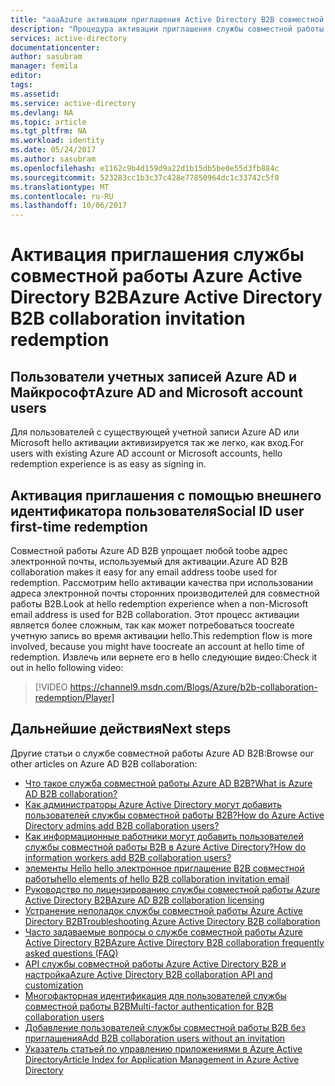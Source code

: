 ```yaml
---
title: "aaaAzure активации приглашения Active Directory B2B совместной работы | Документы Microsoft"
description: "Процедура активации приглашения службы совместной работы Azure Active Directory B2B."
services: active-directory
documentationcenter: 
author: sasubram
manager: femila
editor: 
tags: 
ms.assetid: 
ms.service: active-directory
ms.devlang: NA
ms.topic: article
ms.tgt_pltfrm: NA
ms.workload: identity
ms.date: 05/24/2017
ms.author: sasubram
ms.openlocfilehash: e1162c9b4d159d9a22d1b15db5be0e55d3fb884c
ms.sourcegitcommit: 523283cc1b3c37c428e77850964dc1c33742c5f0
ms.translationtype: MT
ms.contentlocale: ru-RU
ms.lasthandoff: 10/06/2017
---
```

# <a name="azure-active-directory-b2b-collaboration-invitation-redemption"></a><span data-ttu-id="d6c28-103">Активация приглашения службы совместной работы Azure Active Directory B2B</span><span class="sxs-lookup"><span data-stu-id="d6c28-103">Azure Active Directory B2B collaboration invitation redemption</span></span>

## <a name="azure-ad-and-microsoft-account-users"></a><span data-ttu-id="d6c28-104">Пользователи учетных записей Azure AD и Майкрософт</span><span class="sxs-lookup"><span data-stu-id="d6c28-104">Azure AD and Microsoft account users</span></span>
<span data-ttu-id="d6c28-105">Для пользователей с существующей учетной записи Azure AD или Microsoft hello активации активизируется так же легко, как вход.</span><span class="sxs-lookup"><span data-stu-id="d6c28-105">For users with existing Azure AD account or Microsoft accounts, hello redemption experience is as easy as signing in.</span></span>

## <a name="social-id-user-first-time-redemption"></a><span data-ttu-id="d6c28-106">Активация приглашения с помощью внешнего идентификатора пользователя</span><span class="sxs-lookup"><span data-stu-id="d6c28-106">Social ID user first-time redemption</span></span>
<span data-ttu-id="d6c28-107">Совместной работы Azure AD B2B упрощает любой toobe адрес электронной почты, используемый для активации.</span><span class="sxs-lookup"><span data-stu-id="d6c28-107">Azure AD B2B collaboration makes it easy for any email address toobe used for redemption.</span></span> <span data-ttu-id="d6c28-108">Рассмотрим hello активации качества при использовании адреса электронной почты сторонних производителей для совместной работы B2B.</span><span class="sxs-lookup"><span data-stu-id="d6c28-108">Look at hello redemption experience when a non-Microsoft email address is used for B2B collaboration.</span></span> <span data-ttu-id="d6c28-109">Этот процесс активации является более сложным, так как может потребоваться toocreate учетную запись во время активации hello.</span><span class="sxs-lookup"><span data-stu-id="d6c28-109">This redemption flow is more involved, because you might have toocreate an account at hello time of redemption.</span></span> <span data-ttu-id="d6c28-110">Извлечь или вернете его в hello следующие видео:</span><span class="sxs-lookup"><span data-stu-id="d6c28-110">Check it out in hello following video:</span></span>

> [!VIDEO https://channel9.msdn.com/Blogs/Azure/b2b-collaboration-redemption/Player]
> 

## <a name="next-steps"></a><span data-ttu-id="d6c28-111">Дальнейшие действия</span><span class="sxs-lookup"><span data-stu-id="d6c28-111">Next steps</span></span>

<span data-ttu-id="d6c28-112">Другие статьи о службе совместной работы Azure AD B2B:</span><span class="sxs-lookup"><span data-stu-id="d6c28-112">Browse our other articles on Azure AD B2B collaboration:</span></span>

* [<span data-ttu-id="d6c28-113">Что такое служба совместной работы Azure AD B2B?</span><span class="sxs-lookup"><span data-stu-id="d6c28-113">What is Azure AD B2B collaboration?</span></span>](active-directory-b2b-what-is-azure-ad-b2b.md)
* [<span data-ttu-id="d6c28-114">Как администраторы Azure Active Directory могут добавить пользователей службы совместной работы B2B?</span><span class="sxs-lookup"><span data-stu-id="d6c28-114">How do Azure Active Directory admins add B2B collaboration users?</span></span>](active-directory-b2b-admin-add-users.md)
* [<span data-ttu-id="d6c28-115">Как информационные работники могут добавить пользователей службы совместной работы B2B в Azure Active Directory?</span><span class="sxs-lookup"><span data-stu-id="d6c28-115">How do information workers add B2B collaboration users?</span></span>](active-directory-b2b-iw-add-users.md)
* [<span data-ttu-id="d6c28-116">элементы Hello hello электронное приглашение B2B совместной работы</span><span class="sxs-lookup"><span data-stu-id="d6c28-116">hello elements of hello B2B collaboration invitation email</span></span>](active-directory-b2b-invitation-email.md)
* [<span data-ttu-id="d6c28-117">Руководство по лицензированию службы совместной работы Azure Active Directory B2B</span><span class="sxs-lookup"><span data-stu-id="d6c28-117">Azure AD B2B collaboration licensing</span></span>](active-directory-b2b-licensing.md)
* [<span data-ttu-id="d6c28-118">Устранение неполадок службы совместной работы Azure Active Directory B2B</span><span class="sxs-lookup"><span data-stu-id="d6c28-118">Troubleshooting Azure Active Directory B2B collaboration</span></span>](active-directory-b2b-troubleshooting.md)
* [<span data-ttu-id="d6c28-119">Часто задаваемые вопросы о службе совместной работы Azure Active Directory B2B</span><span class="sxs-lookup"><span data-stu-id="d6c28-119">Azure Active Directory B2B collaboration frequently asked questions (FAQ)</span></span>](active-directory-b2b-faq.md)
* [<span data-ttu-id="d6c28-120">API службы совместной работы Azure Active Directory B2B и настройка</span><span class="sxs-lookup"><span data-stu-id="d6c28-120">Azure Active Directory B2B collaboration API and customization</span></span>](active-directory-b2b-api.md)
* [<span data-ttu-id="d6c28-121">Многофакторная идентификация для пользователей службы совместной работы B2B</span><span class="sxs-lookup"><span data-stu-id="d6c28-121">Multi-factor authentication for B2B collaboration users</span></span>](active-directory-b2b-mfa-instructions.md)
* [<span data-ttu-id="d6c28-122">Добавление пользователей службы совместной работы B2B без приглашения</span><span class="sxs-lookup"><span data-stu-id="d6c28-122">Add B2B collaboration users without an invitation</span></span>](active-directory-b2b-add-user-without-invite.md)
* [<span data-ttu-id="d6c28-123">Указатель статьей по управлению приложениями в Azure Active Directory</span><span class="sxs-lookup"><span data-stu-id="d6c28-123">Article Index for Application Management in Azure Active Directory</span></span>](active-directory-apps-index.md)
